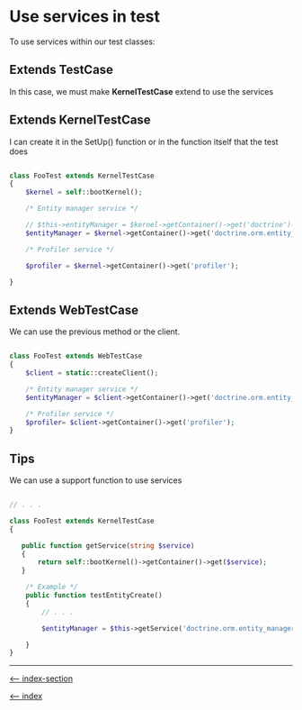 # Use services in test

To use services within our test classes:

## Extends TestCase

In this case, we must make **KernelTestCase** extend to use the services

## Extends KernelTestCase

I can create it in the SetUp() function or in the function itself that the test does

```php

class FooTest extends KernelTestCase
{
    $kernel = self::bootKernel();

    /* Entity manager service */

    // $this->entityManager = $kernel->getContainer()->get('doctrine')->getManager();
    $entityManager = $kernel->getContainer()->get('doctrine.orm.entity_manager');

    /* Profiler service */

    $profiler = $kernel->getContainer()->get('profiler');

}

```

## Extends WebTestCase

We can use the previous method or the client.

```php

class FooTest extends WebTestCase
{
    $client = static::createClient();

    /* Entity manager service */
    $entityManager = $client->getContainer()->get('doctrine.orm.entity_manager');

    /* Profiler service */
    $profiler= $client->getContainer()->get('profiler');
}

```

## Tips

We can use a support function to use services

```php

// . . .

class FooTest extends KernelTestCase
{

   public function getService(string $service)
   {
       return self::bootKernel()->getContainer()->get($service);
   }

    /* Example */
    public function testEntityCreate()
    {
        // . . .

        $entityManager = $this->getService('doctrine.orm.entity_manager');

    }
}

```

---

[<-- index-section](/testing/index.md)

[<-- index](/README.md)

